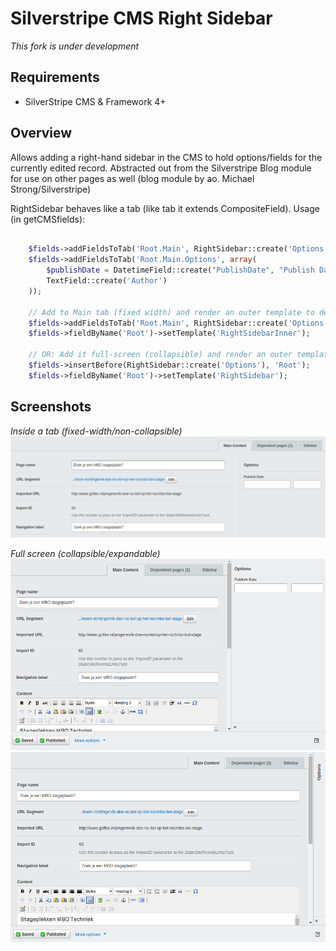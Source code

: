 # Silverstripe CMS Right Sidebar
*This fork is under development*

## Requirements
- SilverStripe CMS & Framework 4+

## Overview
Allows adding a right-hand sidebar in the CMS to hold options/fields for the currently edited record. Abstracted out from the Silverstripe Blog module for use on other pages as well (blog module by ao. Michael Strong/Silverstripe)

RightSidebar behaves like a tab (like tab it extends CompositeField). 
Usage (in getCMSfields):

```php

	$fields->addFieldsToTab('Root.Main', RightSidebar::create('Options'));
	$fields->addFieldsToTab('Root.Main.Options', array(
		$publishDate = DatetimeField::create("PublishDate", "Publish Date"),
		TextField::create('Author')
	));

	// Add to Main tab (fixed width) and render an outer template to deal with our custom layout
	$fields->addFieldsToTab('Root.Main', RightSidebar::create('Options'));
	$fields->fieldByName('Root')->setTemplate('RightSidebarInner');

	// OR: Add it full-screen (collapsible) and render an outer template to deal with our custom layout
	$fields->insertBefore(RightSidebar::create('Options'), 'Root');
	$fields->fieldByName('Root')->setTemplate('RightSidebar');

```

## Screenshots

*Inside a tab (fixed-width/non-collapsible)*
![](images/screenshots/inner.png)


*Full screen (collapsible/expandable)*
![](images/screenshots/outer-expanded.png)
![](images/screenshots/outer-collapsed.png)

